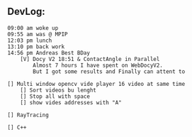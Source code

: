 ## DevLog:
    09:00 am woke up
    09:55 am was @ MPIP
    12:03 pm lunch
    13:10 pm back work
    14:56 pm Andreas Best BDay
        [V] Docy V2 18:51 & ContactAngle in Parallel
            Almost 7 hours I have spent on WebDocyV2. 
            But I got some results and Finally can attent to 

    [] Multi window opencv vide player 16 video at same time 
        [] Sort videos bu lenght
        [] Stop all with space
        [] show vides addresses with "A"
        
    [] RayTracing

    [] C++
